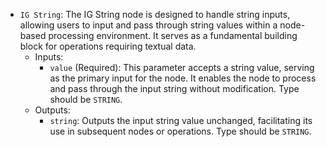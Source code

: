 - `IG String`: The IG String node is designed to handle string inputs, allowing users to input and pass through string values within a node-based processing environment. It serves as a fundamental building block for operations requiring textual data.
    - Inputs:
        - `value` (Required): This parameter accepts a string value, serving as the primary input for the node. It enables the node to process and pass through the input string without modification. Type should be `STRING`.
    - Outputs:
        - `string`: Outputs the input string value unchanged, facilitating its use in subsequent nodes or operations. Type should be `STRING`.
